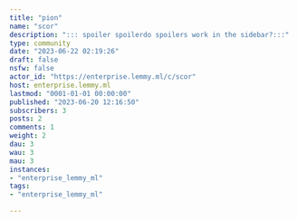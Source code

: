 ```yaml
---
title: "pion" 
name: "scor"
description: "::: spoiler spoilerdo spoilers work in the sidebar?:::"
type: community
date: "2023-06-22 02:19:26"
draft: false
nsfw: false
actor_id: "https://enterprise.lemmy.ml/c/scor"
host: enterprise.lemmy.ml
lastmod: "0001-01-01 00:00:00"
published: "2023-06-20 12:16:50"
subscribers: 3
posts: 2
comments: 1
weight: 2
dau: 3
wau: 3
mau: 3
instances:
- "enterprise_lemmy_ml"
tags: 
- "enterprise_lemmy_ml"

---
```

